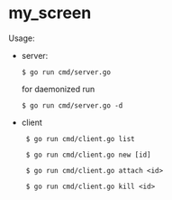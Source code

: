 # my_screen

Usage:

* server:
    ```shell
    $ go run cmd/server.go 
    ```
    for daemonized run
    ```shell
    $ go run cmd/server.go -d
    ```
* client
    ```shell
     $ go run cmd/client.go list
    ```
    ```shell
     $ go run cmd/client.go new [id]
    ```
    ```shell
     $ go run cmd/client.go attach <id>
    ```
    ```shell
     $ go run cmd/client.go kill <id>
    ```
